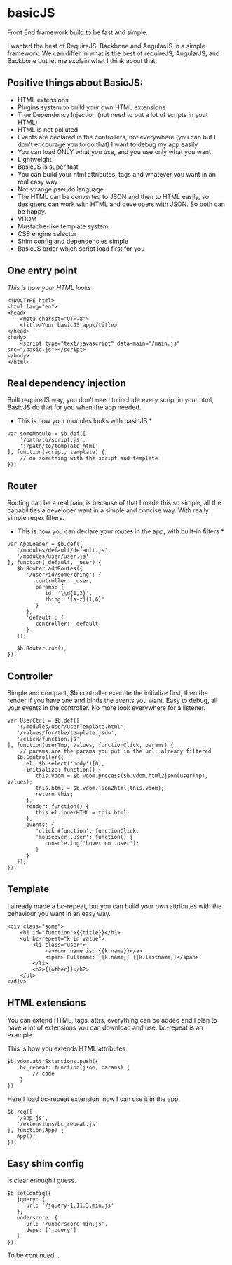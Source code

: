 # basicJS
Front End framework build to be fast and simple. 

I wanted the best of RequireJS, Backbone and AngularJS in a simple framework.
We can differ in what is the best of requireJS, AngularJS, and Backbone but let me explain what I think about that.

## Positive things about BasicJS:
- HTML extensions
- Plugins system to build your own HTML extensions
- True Dependency Injection (not need to put a lot of scripts in yout HTML)
- HTML is not polluted
- Events are declared in the controllers, not everywhere (you can but I don't encourage you to do that) 
I want to debug my app easily
- You can load ONLY what you use, and you use only what you want
- Lightweight
- BasicJS is super fast
- You can build your html attributes, tags and whatever you want in an real easy way
- Not strange pseudo language
- The HTML can be converted to JSON and then to HTML easily, so designers can work with HTML and developers with JSON. So
both can be happy.
- VDOM
- Mustache-like template system
- CSS engine selector
- Shim config and dependencies simple
- BasicJS order which script load first for you


## One entry point

*This is how your HTML looks*
```
<!DOCTYPE html>
<html lang="en">
<head>
    <meta charset="UTF-8">
    <title>Your basicJS app</title>
</head>
<body>
    <script type="text/javascript" data-main="/main.js" src="/basic.js"></script>
</body>
</html>
```

## Real dependency injection
Built requireJS way, you don't need to include every script in your html, BasicJS do that for you when the app needed.

* This is how your modules looks with basicJS *
```
var someModule = $b.def([
    '/path/to/script.js',
    '!/path/to/template.html'
], function(script, template) {
    // do something with the script and template
});

```

## Router
Routing can be a real pain, is because of that I made this so simple, all the capabilities a developer want in a simple
and concise way. With really simple regex filters.

* This is how you can declare your routes in the app, with built-in filters *
```
var AppLoader = $b.def([
   '/modules/default/default.js',
   '/modules/user/user.js'
], function(_default, _user) {
   $b.Router.addRoutes({
      '/user/id/some/thing': {
         controller: _user,
         params: {
            id: '\\d{1,3}',
            thing: '[a-z]{1,6}'
         }
      },
      'default': {
         controller: _default
      }
   });

   $b.Router.run();
});
```

## Controller
Simple and compact, $b.controller execute the initialize first, then the render if you have one and binds the events you
want. Easy to debug, all your events in the controller. No more look everywhere for a listener. 

```
var UserCtrl = $b.def([
   '!/modules/user/userTemplate.html',
   '/values/for/the/template.json',
   '/click/function.js'
], function(userTmp, values, functionClick, params) {
    // params are the params you put in the url, already filtered
   $b.Controller({
      el: $b.select('body')[0],
      initialize: function() {
         this.vdom = $b.vdom.process($b.vdom.html2json(userTmp), values);
         this.html = $b.vdom.json2html(this.vdom);
         return this;
      },
      render: function() {
         this.el.innerHTML = this.html;
      },
      events: {
         'click #function': functionClick,
         'mouseover .user': function() {
            console.log('hover on .user');
         }
      }
   });
});
```

## Template
I already made a bc-repeat, but you can build your own attributes with the behaviour you want in an easy way.
```
<div class="some">
    <h1 id="function">{{title}}</h1>
    <ul bc-repeat="k in value">
        <li class="user">
            <a>Your name is: {{k.name}}</a>
            <span> Fullname: {{k.name}} {{k.lastname}}</span>
        </li>
        <h2>{{other}}</h2>
    </ul>
</div>
```

## HTML extensions
You can extend HTML, tags, attrs, everything can be added and I plan to have a lot of extensions you can download and use.
bc-repeat is an example.

This is how you extends HTML attributes
```
$b.vdom.attrExtensions.push({
    bc_repeat: function(json, params) {
        // code
    }
})
```

Here I load bc-repeat extension, now I can use it in the app.
```
$b.req([
   '/app.js',
   '/extensions/bc_repeat.js'
], function(App) {
   App();
});
```

## Easy shim config
Is clear enough i guess.
```
$b.setConfig({
   jquery: {
      url: '/jquery-1.11.3.min.js'
   },
   underscore: {
      url: '/underscore-min.js',
      deps: ['jquery']
   }
});

```

To be continued...